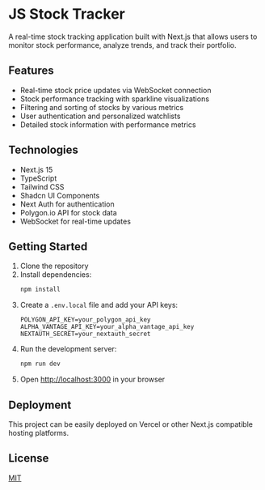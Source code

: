# JS Stock Tracker

A real-time stock tracking application built with Next.js that allows users to monitor stock performance, analyze trends, and track their portfolio.

## Features

- Real-time stock price updates via WebSocket connection
- Stock performance tracking with sparkline visualizations
- Filtering and sorting of stocks by various metrics
- User authentication and personalized watchlists
- Detailed stock information with performance metrics

## Technologies

- Next.js 15
- TypeScript
- Tailwind CSS
- Shadcn UI Components
- Next Auth for authentication
- Polygon.io API for stock data
- WebSocket for real-time updates

## Getting Started

1. Clone the repository
2. Install dependencies:
   ```bash
   npm install
   ```
3. Create a `.env.local` file and add your API keys:
   ```
   POLYGON_API_KEY=your_polygon_api_key
   ALPHA_VANTAGE_API_KEY=your_alpha_vantage_api_key
   NEXTAUTH_SECRET=your_nextauth_secret
   ```
4. Run the development server:
   ```bash
   npm run dev
   ```
5. Open [http://localhost:3000](http://localhost:3000) in your browser

## Deployment

This project can be easily deployed on Vercel or other Next.js compatible hosting platforms.

## License

[MIT](LICENSE) 